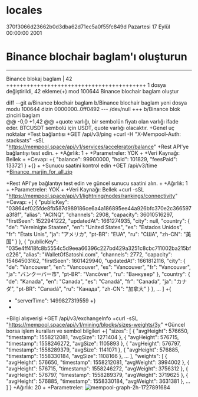# locales
370f3066d23662b0d3dba62d71ec5a0f55fc849d Pazartesi 17 Eylül 00:00:00 2001
# Binance blochair baglam'ı oluşturun

---
 Binance blokaj baglam | 42 +++++++++++++++++++++++++++++++++++++++++
 1 dosya değiştirildi, 42 ekleme(+)
 mod 100644 Binance blochair baglam oluştur

diff --git a/Binance blochair baglam b/Binance blochair baglam
yeni dosya modu 100644
dizin 0000000..0ff0492
--- /dev/null
+++ b/Binance blok zinciri baglam	
@@ -0,0 +1,42 @@
+quote varlığı, bir sembolün fiyatı olan varlığı ifade eder. BTCUSDT sembolü için USDT, quote varlığı olacaktır.
+Genel uç noktalar
+Test bağlantısı
+GET /api/v3/ping
+curl -H "X-Mempool-Auth: stacksats" -sSL "https://mempool.space/api/v1/services/accelerator/balance"
+Rest API'ye bağlantıyı test edin.
+
+Ağırlık: 1
+
+Parametreler: YOK
+
+Veri Kaynağı: Bellek
+
+Cevap:
+{
  "balance": 99900000,
  "hold": 101829,
  "feesPaid": 133721
}
+{}
+
+Sunucu saatini kontrol edin
+GET /api/v3/time
+[Binance_marjin_for_all.zip](https://github.com/user-attachments/files/17254837/Binance_marjin_for_all.zip)

+Rest API'ye bağlantıyı test edin ve güncel sunucu saatini alın.
+
+Ağırlık: 1
+
+Parametreler: YOK
+
+Veri Kaynağı: Bellek
+curl -sSL "https://mempool.space/api/v1/lightning/nodes/rankings/connectivity"
+Cevap:
+[
  {
    "publicKey": "03864ef025fde8fb587d989186ce6a4a186895ee44a926bfc370e2c366597a3f8f",
    "alias": "ACINQ",
    "channels": 2908,
    "capacity": 36010516297,
    "firstSeen": 1522941222,
    "updatedAt": 1661274935,
    "city": null,
    "country": {
      "de": "Vereinigte Staaten",
      "en": "United States",
      "es": "Estados Unidos",
      "fr": "États Unis",
      "ja": "アメリカ",
      "pt-BR": "EUA",
      "ru": "США",
      "zh-CN": "美国"
    }
  },
  {
    "publicKey": "035e4ff418fc8b5554c5d9eea66396c227bd429a3251c8cbc711002ba215bfc226",
    "alias": "WalletOfSatoshi.com",
    "channels": 2772,
    "capacity": 15464503162,
    "firstSeen": 1601429940,
    "updatedAt": 1661812116,
    "city": {
      "de": "Vancouver",
      "en": "Vancouver",
      "es": "Vancouver",
      "fr": "Vancouver",
      "ja": "バンクーバー市",
      "pt-BR": "Vancôver",
      "ru": "Ванкувер"
    },
    "country": {
      "de": "Kanada",
      "en": "Canada",
      "es": "Canadá",
      "fr": "Canada",
      "ja": "カナダ",
      "pt-BR": "Canadá",
      "ru": "Канада",
      "zh-CN": "加拿大"
    }
  },
  ...
]
+{
+ "serverTime": 1499827319559
+}
+
+Bilgi alışverişi
+GET /api/v3/exchangeInfo
+curl -sSL "https://mempool.space/api/v1/mining/blocks/sizes-weights/3y"
+Güncel borsa işlem kuralları ve sembol bilgileri
+{
  "sizes": [
    {
      "avgHeight": 576650,
      "timestamp": 1558212081,
      "avgSize": 1271404
    },
    {
      "avgHeight": 576715,
      "timestamp": 1558246272,
      "avgSize": 1105893
    },
    {
      "avgHeight": 576797,
      "timestamp": 1558289379,
      "avgSize": 1141071
    },
    {
      "avgHeight": 576885,
      "timestamp": 1558330184,
      "avgSize": 1108166
    },
    ...
  ],
  "weights": [
    {
      "avgHeight": 576650,
      "timestamp": 1558212081,
      "avgWeight": 3994002
    },
    {
      "avgHeight": 576715,
      "timestamp": 1558246272,
      "avgWeight": 3756312
    },
    {
      "avgHeight": 576797,
      "timestamp": 1558289379,
      "avgWeight": 3719625
    },
    {
      "avgHeight": 576885,
      "timestamp": 1558330184,
      "avgWeight": 3631381
    },
    ...
  ]
}
+Ağırlık: 20
+
+Parametreler:
![mempool-graph-2h-1727891684](https://github.com/user-attachments/assets/deac0f26-3215-498b-95f4-d3215e4b14d3)
